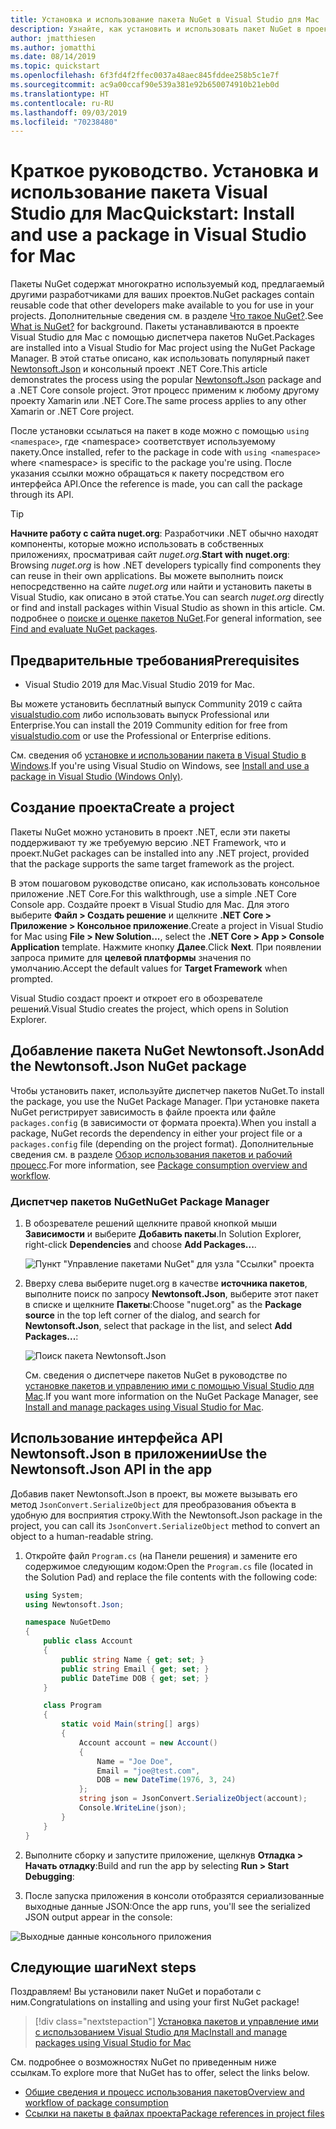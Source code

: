 ```yaml
---
title: Установка и использование пакета NuGet в Visual Studio для Mac
description: Узнайте, как установить и использовать пакет NuGet в проекте Visual Studio для Mac.
author: jmatthiesen
ms.author: jomatthi
ms.date: 08/14/2019
ms.topic: quickstart
ms.openlocfilehash: 6f3fd4f2ffec0037a48aec845fddee258b5c1e7f
ms.sourcegitcommit: ac9a00ccaf90e539a381e92b650074910b21eb0d
ms.translationtype: HT
ms.contentlocale: ru-RU
ms.lasthandoff: 09/03/2019
ms.locfileid: "70238480"
---
```

# <a name="quickstart-install-and-use-a-package-in-visual-studio-for-mac"></a><span data-ttu-id="2d419-103">Краткое руководство. Установка и использование пакета Visual Studio для Mac</span><span class="sxs-lookup"><span data-stu-id="2d419-103">Quickstart: Install and use a package in Visual Studio for Mac</span></span>

<span data-ttu-id="2d419-104">Пакеты NuGet содержат многократно используемый код, предлагаемый другими разработчиками для ваших проектов.</span><span class="sxs-lookup"><span data-stu-id="2d419-104">NuGet packages contain reusable code that other developers make available to you for use in your projects.</span></span> <span data-ttu-id="2d419-105">Дополнительные сведения см. в разделе [Что такое NuGet?](../What-is-NuGet.md).</span><span class="sxs-lookup"><span data-stu-id="2d419-105">See [What is NuGet?](../What-is-NuGet.md) for background.</span></span> <span data-ttu-id="2d419-106">Пакеты устанавливаются в проекте Visual Studio для Mac с помощью диспетчера пакетов NuGet.</span><span class="sxs-lookup"><span data-stu-id="2d419-106">Packages are installed into a Visual Studio for Mac project using the NuGet Package Manager.</span></span> <span data-ttu-id="2d419-107">В этой статье описано, как использовать популярный пакет [Newtonsoft.Json](https://www.nuget.org/packages/Newtonsoft.Json/) и консольный проект .NET Core.</span><span class="sxs-lookup"><span data-stu-id="2d419-107">This article demonstrates the process using the popular [Newtonsoft.Json](https://www.nuget.org/packages/Newtonsoft.Json/) package and a .NET Core console project.</span></span> <span data-ttu-id="2d419-108">Этот процесс применим к любому другому проекту Xamarin или .NET Core.</span><span class="sxs-lookup"><span data-stu-id="2d419-108">The same process applies to any other Xamarin or .NET Core project.</span></span>

<span data-ttu-id="2d419-109">После установки ссылаться на пакет в коде можно с помощью `using <namespace>`, где \<namespace\> соответствует используемому пакету.</span><span class="sxs-lookup"><span data-stu-id="2d419-109">Once installed, refer to the package in code with `using <namespace>` where \<namespace\> is specific to the package you're using.</span></span> <span data-ttu-id="2d419-110">После указания ссылки можно обращаться к пакету посредством его интерфейса API.</span><span class="sxs-lookup"><span data-stu-id="2d419-110">Once the reference is made, you can call the package through its API.</span></span>

> [!Tip]
> <span data-ttu-id="2d419-111">**Начните работу с сайта nuget.org**: Разработчики .NET обычно находят компоненты, которые можно использовать в собственных приложениях, просматривая сайт *nuget.org*.</span><span class="sxs-lookup"><span data-stu-id="2d419-111">**Start with nuget.org**: Browsing *nuget.org* is how .NET developers typically find components they can reuse in their own applications.</span></span> <span data-ttu-id="2d419-112">Вы можете выполнить поиск непосредственно на сайте *nuget.org* или найти и установить пакеты в Visual Studio, как описано в этой статье.</span><span class="sxs-lookup"><span data-stu-id="2d419-112">You can search *nuget.org* directly or find and install packages within Visual Studio as shown in this article.</span></span> <span data-ttu-id="2d419-113">См. подробнее о [поиске и оценке пакетов NuGet](../consume-packages/finding-and-choosing-packages.md).</span><span class="sxs-lookup"><span data-stu-id="2d419-113">For general information, see [Find and evaluate NuGet packages](../consume-packages/finding-and-choosing-packages.md).</span></span>

## <a name="prerequisites"></a><span data-ttu-id="2d419-114">Предварительные требования</span><span class="sxs-lookup"><span data-stu-id="2d419-114">Prerequisites</span></span>

- <span data-ttu-id="2d419-115">Visual Studio 2019 для Mac.</span><span class="sxs-lookup"><span data-stu-id="2d419-115">Visual Studio 2019 for Mac.</span></span>

<span data-ttu-id="2d419-116">Вы можете установить бесплатный выпуск Community 2019 с сайта [visualstudio.com](https://www.visualstudio.com/) либо использовать выпуск Professional или Enterprise.</span><span class="sxs-lookup"><span data-stu-id="2d419-116">You can install the 2019 Community edition for free from [visualstudio.com](https://www.visualstudio.com/) or use the Professional or Enterprise editions.</span></span>

<span data-ttu-id="2d419-117">См. сведения об [установке и использовании пакета в Visual Studio в Windows](install-and-use-a-package-in-visual-studio.md).</span><span class="sxs-lookup"><span data-stu-id="2d419-117">If you're using Visual Studio on Windows, see [Install and use a package in Visual Studio (Windows Only)](install-and-use-a-package-in-visual-studio.md).</span></span>

## <a name="create-a-project"></a><span data-ttu-id="2d419-118">Создание проекта</span><span class="sxs-lookup"><span data-stu-id="2d419-118">Create a project</span></span>

<span data-ttu-id="2d419-119">Пакеты NuGet можно установить в проект .NET, если эти пакеты поддерживают ту же требуемую версию .NET Framework, что и проект.</span><span class="sxs-lookup"><span data-stu-id="2d419-119">NuGet packages can be installed into any .NET project, provided that the package supports the same target framework as the project.</span></span>

<span data-ttu-id="2d419-120">В этом пошаговом руководстве описано, как использовать консольное приложение .NET Core.</span><span class="sxs-lookup"><span data-stu-id="2d419-120">For this walkthrough, use a simple .NET Core Console app.</span></span> <span data-ttu-id="2d419-121">Создайте проект в Visual Studio для Mac. Для этого выберите **Файл > Создать решение** и щелкните **.NET Core > Приложение > Консольное приложение**.</span><span class="sxs-lookup"><span data-stu-id="2d419-121">Create a project in Visual Studio for Mac using **File > New Solution...**, select the **.NET Core > App > Console Application** template.</span></span> <span data-ttu-id="2d419-122">Нажмите кнопку **Далее**.</span><span class="sxs-lookup"><span data-stu-id="2d419-122">Click **Next**.</span></span> <span data-ttu-id="2d419-123">При появлении запроса примите для **целевой платформы** значения по умолчанию.</span><span class="sxs-lookup"><span data-stu-id="2d419-123">Accept the default values for **Target Framework** when prompted.</span></span>

<span data-ttu-id="2d419-124">Visual Studio создаст проект и откроет его в обозревателе решений.</span><span class="sxs-lookup"><span data-stu-id="2d419-124">Visual Studio creates the project, which opens in Solution Explorer.</span></span>

## <a name="add-the-newtonsoftjson-nuget-package"></a><span data-ttu-id="2d419-125">Добавление пакета NuGet Newtonsoft.Json</span><span class="sxs-lookup"><span data-stu-id="2d419-125">Add the Newtonsoft.Json NuGet package</span></span>

<span data-ttu-id="2d419-126">Чтобы установить пакет, используйте диспетчер пакетов NuGet.</span><span class="sxs-lookup"><span data-stu-id="2d419-126">To install the package, you use the NuGet Package Manager.</span></span> <span data-ttu-id="2d419-127">При установке пакета NuGet регистрирует зависимость в файле проекта или файле `packages.config` (в зависимости от формата проекта).</span><span class="sxs-lookup"><span data-stu-id="2d419-127">When you install a package, NuGet records the dependency in  either your project file or a `packages.config` file (depending on the project format).</span></span> <span data-ttu-id="2d419-128">Дополнительные сведения см. в разделе [Обзор использования пакетов и рабочий процесс](../consume-packages/Overview-and-Workflow.md).</span><span class="sxs-lookup"><span data-stu-id="2d419-128">For more information, see [Package consumption overview and workflow](../consume-packages/Overview-and-Workflow.md).</span></span>

### <a name="nuget-package-manager"></a><span data-ttu-id="2d419-129">Диспетчер пакетов NuGet</span><span class="sxs-lookup"><span data-stu-id="2d419-129">NuGet Package Manager</span></span>

1. <span data-ttu-id="2d419-130">В обозревателе решений щелкните правой кнопкой мыши **Зависимости** и выберите **Добавить пакеты**.</span><span class="sxs-lookup"><span data-stu-id="2d419-130">In Solution Explorer, right-click **Dependencies** and choose **Add Packages...**.</span></span>

    ![Пункт "Управление пакетами NuGet" для узла "Ссылки" проекта](media/QS_Use_Mac-02-ManageNuGetPackages.png)

1. <span data-ttu-id="2d419-132">Вверху слева выберите nuget.org в качестве **источника пакетов**, выполните поиск по запросу **Newtonsoft.Json**, выберите этот пакет в списке и щелкните **Пакеты**:</span><span class="sxs-lookup"><span data-stu-id="2d419-132">Choose "nuget.org" as the **Package source** in the top left corner of the dialog, and search for **Newtonsoft.Json**, select that package in the list, and select **Add Packages...**:</span></span>

    ![Поиск пакета Newtonsoft.Json](media/QS_Use_Mac-03-NewtonsoftJson.png)

    <span data-ttu-id="2d419-134">См. сведения о диспетчере пакетов NuGet в руководстве по [установке пакетов и управлению ими с помощью Visual Studio для Mac](../consume-packages/install-use-packages-visual-studio.md).</span><span class="sxs-lookup"><span data-stu-id="2d419-134">If you want more information on the NuGet Package Manager, see [Install and manage packages using Visual Studio for Mac](../consume-packages/install-use-packages-visual-studio.md).</span></span>

## <a name="use-the-newtonsoftjson-api-in-the-app"></a><span data-ttu-id="2d419-135">Использование интерфейса API Newtonsoft.Json в приложении</span><span class="sxs-lookup"><span data-stu-id="2d419-135">Use the Newtonsoft.Json API in the app</span></span>

<span data-ttu-id="2d419-136">Добавив пакет Newtonsoft.Json в проект, вы можете вызывать его метод `JsonConvert.SerializeObject` для преобразования объекта в удобную для восприятия строку.</span><span class="sxs-lookup"><span data-stu-id="2d419-136">With the Newtonsoft.Json package in the project, you can call its `JsonConvert.SerializeObject` method to convert an object to a human-readable string.</span></span>

1. <span data-ttu-id="2d419-137">Откройте файл `Program.cs` (на Панели решения) и замените его содержимое следующим кодом:</span><span class="sxs-lookup"><span data-stu-id="2d419-137">Open the `Program.cs` file (located in the Solution Pad) and replace the file contents with the following code:</span></span>

    ```cs
    using System;
    using Newtonsoft.Json;

    namespace NuGetDemo
    {
        public class Account
        {
            public string Name { get; set; }
            public string Email { get; set; }
            public DateTime DOB { get; set; }
        }
    
        class Program
        {
            static void Main(string[] args)
            {
                Account account = new Account()
                {
                    Name = "Joe Doe",
                    Email = "joe@test.com",
                    DOB = new DateTime(1976, 3, 24)
                };
                string json = JsonConvert.SerializeObject(account);
                Console.WriteLine(json);
            }
        }
    }
    ```

1. <span data-ttu-id="2d419-138">Выполните сборку и запустите приложение, щелкнув **Отладка > Начать отладку**:</span><span class="sxs-lookup"><span data-stu-id="2d419-138">Build and run the app by selecting **Run > Start Debugging**:</span></span>

1. <span data-ttu-id="2d419-139">После запуска приложения в консоли отобразятся сериализованные выходные данные JSON:</span><span class="sxs-lookup"><span data-stu-id="2d419-139">Once the app runs, you'll see the serialized JSON output appear in the console:</span></span>

  ![Выходные данные консольного приложения](media/QS_Use_Mac-06-AppStart.png)

## <a name="next-steps"></a><span data-ttu-id="2d419-141">Следующие шаги</span><span class="sxs-lookup"><span data-stu-id="2d419-141">Next steps</span></span>
<span data-ttu-id="2d419-142">Поздравляем! Вы установили пакет NuGet и поработали с ним.</span><span class="sxs-lookup"><span data-stu-id="2d419-142">Congratulations on installing and using your first NuGet package!</span></span>

> [!div class="nextstepaction"]
> [<span data-ttu-id="2d419-143">Установка пакетов и управление ими с использованием Visual Studio для Mac</span><span class="sxs-lookup"><span data-stu-id="2d419-143">Install and manage packages using Visual Studio for Mac</span></span>](/visualstudio/mac/nuget-walkthrough?toc=/nuget/toc.json)

<span data-ttu-id="2d419-144">См. подробнее о возможностях NuGet по приведенным ниже ссылкам.</span><span class="sxs-lookup"><span data-stu-id="2d419-144">To explore more that NuGet has to offer, select the links below.</span></span>

- [<span data-ttu-id="2d419-145">Общие сведения и процесс использования пакетов</span><span class="sxs-lookup"><span data-stu-id="2d419-145">Overview and workflow of package consumption</span></span>](../consume-packages/overview-and-workflow.md)
- [<span data-ttu-id="2d419-146">Ссылки на пакеты в файлах проекта</span><span class="sxs-lookup"><span data-stu-id="2d419-146">Package references in project files</span></span>](../consume-packages/package-references-in-project-files.md)
